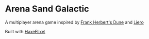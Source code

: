 # Arena Sand Galactic
A multiplayer arena game inspired by [Frank Herbert's Dune](https://en.wikipedia.org/wiki/Dune_(novel)) and [Liero](https://www.liero.be/)

Built with [HaxeFlixel](https://haxeflixel.com/)